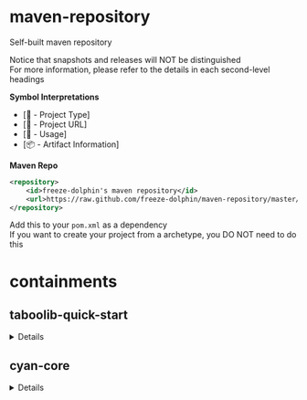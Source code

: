 # maven-repository
Self-built maven repository

Notice that snapshots and releases will NOT be distinguished  
For more information, please refer to the details in each second-level headings

**Symbol Interpretations**
- [:scroll: - Project Type]
- [:page_facing_up: - Project URL]
- [:bookmark_tabs: - Usage]
- [:package: - Artifact Information]

**Maven Repo**

```xml
<repository>
	<id>freeze-dolphin's maven repository</id>
	<url>https://raw.github.com/freeze-dolphin/maven-repository/master/repository</url>
</repository>
```
Add this to your `pom.xml` as a dependency  
If you want to create your project from a archetype, you DO NOT need to do this

# containments
## taboolib-quick-start
<details>
    <summary> Details </summary>

[:scroll:] Maven Archetype  
[:page_facing_up:] [github.com/freeze-dolphin/taboolib-quickstart-archetype](https://github.com/freeze-dolphin/taboolib-quickstart-archetype "Project URL")  
[:bookmark_tabs:] Creating from this archetype: 

- You can easily use the "Add Archetype" feature provided by common java ides like Eclipse and IntelliJ to use this archetype
- If you want to generate a project from this archetype in console or terminal: 
  1. Run `mvn org.apache.maven.plugins:maven-archetype-plugin:2.4:generate -DarchetypeGroupId=io.freeze-dolphin.archetypes -DarchetypeArtifactId=taboolib-quickstart-archetype -DarchetypeVersion=1.1.0 -DarchetypeRepository=https://raw.github.com/freeze-dolphin/maven-repository/master/repository/`  
  (Make sure that maven-archetype-plugin v2.x is used while generating, v3.x can not specify the repository url)
  2. Configure the properties for the project
  3. Start coding

</details>

## cyan-core

<details>
    <summary>Details</summary>

[:scroll:] Lib  
[:page_facing_up:] [github.com/freeze-dolphin/CyanCore](https://github.com/freeze-dolphin/CyanCore "Project URL")  
[:bookmark_tabs:] Adding as a dependency: 

```xml
<dependency>
	<groupId>io.freeze-dolphin</groupId>
	<artifactId>cyan-core</artifactId>
	<version><!-- VERSION HERE --></version>
	<scope>provided</scope>
</dependency>
```

</details>

